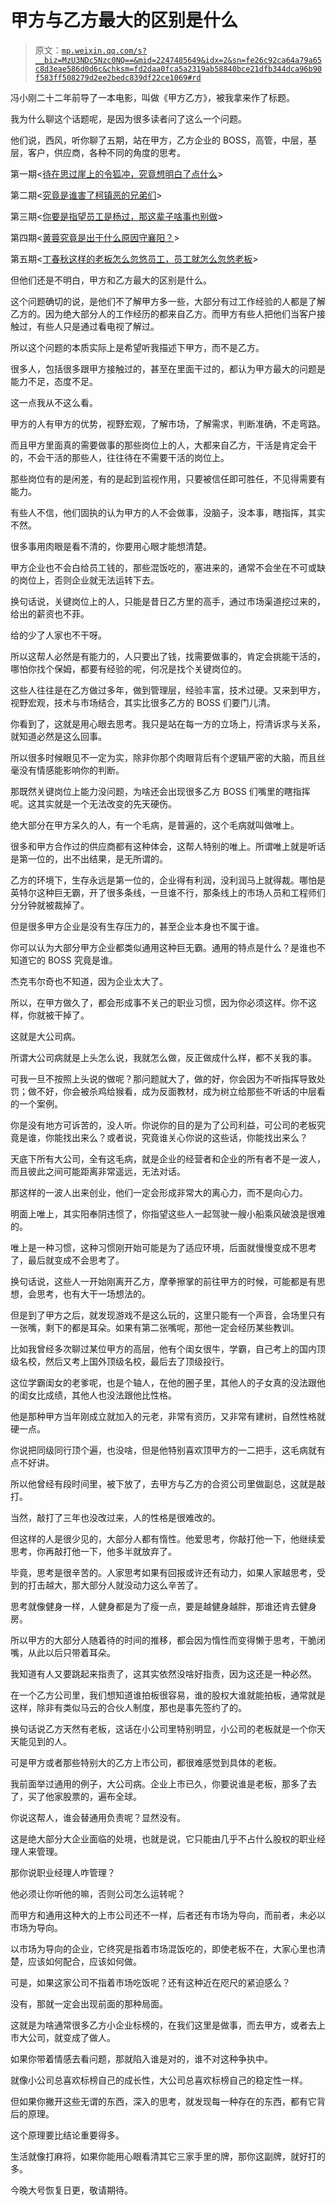 # 甲方与乙方最大的区别是什么

> 原文：[`mp.weixin.qq.com/s?__biz=MzU3NDc5Nzc0NQ==&mid=2247485649&idx=2&sn=fe26c92ca64a79a65c8d3eae586d0d6c&chksm=fd2daa0fca5a2319ab58840bce21dfb344dca96b90f583ff508279d2ee2bedc839df22ce1069#rd`](http://mp.weixin.qq.com/s?__biz=MzU3NDc5Nzc0NQ==&mid=2247485649&idx=2&sn=fe26c92ca64a79a65c8d3eae586d0d6c&chksm=fd2daa0fca5a2319ab58840bce21dfb344dca96b90f583ff508279d2ee2bedc839df22ce1069#rd)

冯小刚二十二年前导了一本电影，叫做《甲方乙方》，被我拿来作了标题。

我为什么聊这个话题呢，是因为很多读者问了这么一个问题。

他们说，西风，听你聊了五期，站在甲方，乙方企业的 BOSS，高管，中层，基层，客户，供应商，各种不同的角度的思考。

第一期<[待在思过崖上的令狐冲，究竟想明白了点什么](http://mp.weixin.qq.com/s?__biz=MzU3NDc5Nzc0NQ==&mid=2247485553&idx=1&sn=5c1cacbdd20601daced5b1b8c0e2f2e7&chksm=fd2daaafca5a23b924dcaa6beed3387985557c4b94c920a1426eca549bcacedb9a0bf1feb5a8&scene=21#wechat_redirect)>

第二期<[究竟是谁害了柯镇恶的兄弟们](http://mp.weixin.qq.com/s?__biz=MzU3NDc5Nzc0NQ==&mid=2247485559&idx=1&sn=568fad6f77bef19620ee9592eccc5cb3&chksm=fd2daaa9ca5a23bf46bb9c02d8b4b066ff2b729b5229e7dfc268310601832268df74a2033516&scene=21#wechat_redirect)>

第三期<[你要是指望员工是杨过，那这辈子啥事也别做](http://mp.weixin.qq.com/s?__biz=MzU3NDc5Nzc0NQ==&mid=2247485564&idx=2&sn=76a98c5d338c1d97c36fc965b69a4230&chksm=fd2daaa2ca5a23b447f888a3217eee62aee43856415323389a5a2086c22ed0d8acaeb932278e&scene=21#wechat_redirect)>

第四期<[黄蓉究竟是出于什么原因守襄阳？](http://mp.weixin.qq.com/s?__biz=MzU3NDc5Nzc0NQ==&mid=2247485570&idx=2&sn=09fd51b1e0475f2eef462f85a1d4c87b&chksm=fd2daa5cca5a234a0c4ac3fe505424aec12ad0a5a2333b3d1c0200c094d3feabf2f07b999119&scene=21#wechat_redirect)>

第五期<[丁春秋这样的老板怎么忽悠员工，员工就怎么忽悠老板](http://mp.weixin.qq.com/s?__biz=MzU3NDc5Nzc0NQ==&mid=2247485573&idx=2&sn=b45a0abb75648a795b8a61e9152aa98e&chksm=fd2daa5bca5a234db9216c06fc1be17f83934cd408a654fb300d99df725ad5a97e79ee28f20c&scene=21#wechat_redirect)>

但他们还是不明白，甲方和乙方最大的区别是什么。

这个问题确切的说，是他们不了解甲方多一些，大部分有过工作经验的人都是了解乙方的。因为绝大部分人的工作经历的都来自乙方。而甲方有些人把他们当客户接触过，有些人只是通过看电视了解过。

所以这个问题的本质实际上是希望听我描述下甲方，而不是乙方。

很多人，包括很多跟甲方接触过的，甚至在里面干过的，都认为甲方最大的问题是能力不足，态度不足。

这一点我从不这么看。

甲方的人有甲方的优势，视野宏观，了解市场，了解需求，判断准确，不走弯路。

而且甲方里面真的需要做事的那些岗位上的人，大都来自乙方，干活是肯定会干的，不会干活的那些人，往往待在不需要干活的岗位上。

那些岗位有的是闲差，有的是起到监视作用，只要被信任即可胜任，不见得需要有能力。

有些人不信，他们固执的认为甲方的人不会做事，没脑子，没本事，瞎指挥，其实不然。

很多事用肉眼是看不清的，你要用心眼才能想清楚。

甲方企业也不会白给员工钱的，那些混饭吃的，塞进来的，通常不会坐在不可或缺的岗位上，否则企业就无法运转下去。

换句话说，关键岗位上的人，只能是昔日乙方里的高手，通过市场渠道挖过来的，给出的薪资也不菲。

给的少了人家也不干呀。

所以这帮人必然是有能力的，人只要出了钱，找需要做事的，肯定会挑能干活的，哪怕你找个保姆，都要有经验的呢，何况是找个关键岗位的。

这些人往往是在乙方做过多年，做到管理层，经验丰富，技术过硬。又来到甲方，视野宏观，技术与市场结合，其实比很多乙方的 BOSS 们要门儿清。

你看到了，这就是用心眼去思考。我只是站在每一方的立场上，捋清诉求与关系，就知道必然是这么回事。

所以很多时候眼见不一定为实，除非你那个肉眼背后有个逻辑严密的大脑，而且丝毫没有情感能影响你的判断。

那既然关键岗位上能力没问题，为啥还会出现很多乙方 BOSS 们嘴里的瞎指挥呢。这其实就是一个无法改变的先天硬伤。

绝大部分在甲方呆久的人，有一个毛病，是普遍的，这个毛病就叫做唯上。

很多和甲方合作过的供应商都有这种体会，这帮人特别的唯上。所谓唯上就是听话是第一位的，出不出结果，是无所谓的。

乙方的环境下，生存永远是第一位的，企业得有利润，没利润马上就得裁。哪怕是英特尔这种巨无霸，开了很多条线，一旦谁不行，那条线上的市场人员和工程师们分分钟就被裁掉了。

但是很多甲方企业是没有生存压力的，甚至企业本身也不属于谁。

你可以认为大部分甲方企业都类似通用这种巨无霸。通用的特点是什么？是谁也不知道它的 BOSS 究竟是谁。

杰克韦尔奇也不知道，因为企业太大了。

所以，在甲方做久了，都会形成事不关己的职业习惯，因为你必须这样。你不这样，你就被干掉了。

这就是大公司病。

所谓大公司病就是上头怎么说，我就怎么做，反正做成什么样，都不关我的事。

可我一旦不按照上头说的做呢？那问题就大了，做的好，你会因为不听指挥导致处罚；做不好，你会被杀鸡给猴看，成为反面教材，成为树立给那些不听话的中层看的一个案例。

你是没有地方可诉苦的，没人听。你说你的目的是为了公司利益，可公司的老板究竟是谁，你能找出来么？或者说，究竟谁关心你说的这些话，你能找出来么？

天底下所有大公司，全有这毛病，就是企业的经营者和企业的所有者不是一波人，而且彼此之间可能距离非常遥远，无法对话。

那这样的一波人出来创业，他们一定会形成非常大的离心力，而不是向心力。

明面上唯上，其实阳奉阴违惯了，你指望这些人一起驾驶一艘小船乘风破浪是很难的。

唯上是一种习惯，这种习惯刚开始可能是为了适应环境，后面就慢慢变成不思考了，最后就变成不会思考了。

换句话说，这些人一开始刚离开乙方，摩拳擦掌的前往甲方的时候，可能都是有思想，会思考，也有大干一场想法的。

但是到了甲方之后，就发现游戏不是这么玩的，这里只能有一个声音，会场里只有一张嘴，剩下的都是耳朵。如果有第二张嘴呢，那他一定会经历某些教训。

比如我曾经多次聊过某位甲方的高层，他有个闺女很牛，学霸，自己考上的国内顶级名校，然后又考上国外顶级名校，最后去了顶级投行。

这位学霸闺女的老爹呢，也是个轴人，在他的圈子里，其他人的子女真的没法跟他的闺女比成绩，其他人也没法跟他比性格。

他是那种甲方当年刚成立就加入的元老，非常有资历，又非常有建树，自然性格就硬一点。

你说把同级同行顶个遍，也没啥，但是他特别喜欢顶甲方的一二把手，这毛病就有点不好讲。

所以他曾经有段时间里，被下放了，去甲方与乙方的合资公司里做副总，这就是敲打。

当然，敲打了三年也没改过来，人的性格是很难改的。

但这样的人是很少见的，大部分人都有惰性。他爱思考，你敲打他一下，他继续爱思考，你再敲打他一下，他多半就放弃了。

毕竟，思考是很辛苦的。人家思考如果有回报或许还有动力，如果人家越思考，受到的打击越大，那大部分人就没动力这么辛苦了。

思考就像健身一样，人健身都是为了瘦一点，要是越健身越胖，那谁还肯去健身房。

所以甲方的大部分人随着待的时间的推移，都会因为惰性而变得懒于思考，干脆闭嘴，从此以后只带着耳朵。

我知道有人又要跳起来指责了，这其实依然没啥好指责，因为这还是一种必然。

在一个乙方公司里，我们想知道谁拍板很容易，谁的股权大谁就能拍板，通常就是这样，除非有类似马云的合伙人制度，那也是事先签约了的。

换句话说乙方天然有老板，这话在小公司里特别明显，小公司的老板就是一个你天天能见到的人。

可是甲方或者那些特别大的乙方上市公司，都很难感觉到具体的老板。

我前面举过通用的例子，大公司病。企业上市已久，你要说谁是老板，那多了去了，买了他家股票的，遍布全球。

你说这帮人，谁会替通用负责呢？显然没有。

这是绝大部分大企业面临的处境，也就是说，它只能由几乎不占什么股权的职业经理人来管理。

那你说职业经理人咋管理？

他必须让你听他的嘛，否则公司怎么运转呢？

而甲方和通用这种大的上市公司还不一样，后者还有市场为导向，而前者，未必以市场为导向。

以市场为导向的企业，它终究是指着市场混饭吃的，即使老板不在，大家心里也清楚，应该如何配合，应该如何做。

可是，如果这家公司不指着市场吃饭呢？还有这种近在咫尺的紧迫感么？

没有，那就一定会出现前面的那种局面。

这就是为啥通常很多乙方小企业标榜的，在我们这里是做事，而去甲方，或者去上市大公司，就变成了做人。

如果你带着情感去看问题，那就陷入谁是对的，谁不对这种争执中。

就像小公司总喜欢标榜自己的成长性，大公司总喜欢标榜自己的稳定性一样。

但如果你撇开这些无谓的东西，深入的思考，就发现每一种存在的东西，都有它背后的原理。

这个原理要比结论重要得多。

生活就像打麻将，如果你能用心眼看清其它三家手里的牌，那你这副牌，就好打的多。

今晚大号恢复日更，敬请期待。